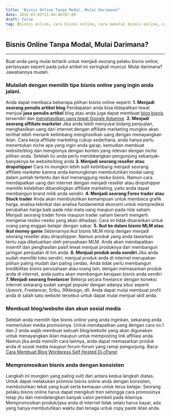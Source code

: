 ```yaml
---
title: 'Bisnis Online Tanpa Modal, Mulai Darimana?'
date: 2016-03-01T11:44:46+07:00
draft: false
tag: [bisnis online, cara bisnis online, cara memulai bisnis online, cara mendapatkan uang dari internet, panduan bisnis online, Tips]
---
```

## Bisnis Online Tanpa Modal, Mulai Darimana?
----

Buat anda yang mulai tertarik untuk menjadi seorang pelaku bisnis online, pertanyaan seperti pada judul artikel ini seringkali muncul. Mulai darimana? Jawabannya mudah.

### Mulailah dengan memilih tipe bisnis online yang ingin anda jalani.

Anda dapat membaca beberapa pilihan bisnis online seperti: **1\. Menjadi seorang penulis artikel blog** Pendapatan anda bisa didapatkan lewat menjual **jasa penulis artikel** blog atau anda juga dapat membuat [blog bisnis](http://www.bisnis7.com) tersendiri dan [menghasilkan uang lewat Google Adsense](/bisnis-online-tanpa-modal-dengan-google-adsense/). **2\. Menjadi seorang affiliate marketer** Jika anda lebih menyukai bidang penjualan, menghasilkan uang dari internet dengan affiliate marketing mungkin akan terlihat lebih menarik ketimbang menghasilkan uang dengan menayangkan iklan. Cara kerja affiliate marketing cukup sederhana, anda hanya perlu menentukan niche apa yang ingin anda garap, kemudian membuat website/blog dan mengisinya dengan konten yang relevan dengan niche pilihan anda. Setelah itu anda perlu mendatangkan pengunjung sebanyak-banyaknya ke website/blog anda **3\. Menjadi seorang reseller atau dropshipper** Cara ini mungkin lebih sulit ketimbang menjadi seorang affiliate marketer karena anda kemungkinan membutuhkan modal uang dalam jumlah tertentu dan ikut menanggung resiko bisnis. Namun cara mendapatkan uang dari internet dengan menjadi reseller atau dropshipper memiliki kelebihan dibandingkan affiliate marketing, yaitu anda dapat membangun brand milik anda sendiri. **4\. Menjadi seorang Forex trader atau Stock trader** Anda akan membutuhkan kemampuan untuk membaca grafik harga, analisa teknikal dan analisa fundamental ekonomi untuk memprediksi perubahan harga baik pada nilai mata uang maupun pada nilai saham. Menjadi seorang trader forex maupun trader saham berarti mengerti mengenai resiko-resiko yang akan dihadapi. Cara ini tidak disarankan untuk orang yang enggan belajar dengan sabar. **5\. Ikut ke dalam bisnis MLM atau ikut money game** Sebenarnya ikut bisnis MLM mirip dengan menjadi seorang reseller atau dropshipper. Namun produk yang anda tawarkan tentu saja dikeluarkan oleh perusahaan MLM. Anda akan mendapatkan insentif dan penghasilan pasif lewat menjual produknya dan membangun jaringan penjualan di tim anda. **6\. Menjual produk anda sendiri** Jika anda sudah memiliki toko sendiri, menjual produk anda di internet merupakan pilihan paling mudah dan paling cerdas. Anda tidak perlu membangun kredibilitas bisnis perusahaan atau orang lain, dengan memasarkan produk anda di internet, anda justru akan membangun kerajaan bisnis anda sendiri. **7\. Menjadi seorang freelancer** Bekerja secara freelance dengan koneksi internet sekarang sudah sangat populer dengan adanya situs seperti Upwork, Freelancer, Sribu, 99design, dll. Anda dapat mulai membuat profil anda di salah satu website tersebut untuk dapat mulai menjual skill anda.

### Membuat blog/website dan akun sosial media

Setelah anda memilih tipe bisnis online yang anda inginkan, sekarang anda memerlukan media promosinya. Untuk mendapatkan uang dengan cara no.1 dan 2 anda wajib membuat sebuah blog/website yang akan digunakan untuk menayangkan iklan maupun untuk memposting link affiliasi anda. Namun jika anda memilih cara lainnya, anda dapat memasarkan produk anda di sosial media maupun forum-forum yang ramai pengunjung. Baca: [Cara Membuat Blog Wordpress Self Hosted Di cPanel](/cara-membuat-blog-wordpress-self-hosted-di-cpanel/)

### Mempromosikan bisnis anda dengan konsisten

Langkah ini mungkin yang paling sulit dari antara kedua langkah diatas. Untuk dapat melakukan promosi bisnis online anda dengan konsisten, membutuhkan tekat yang kuat serta kemauan untuk terus belajar. Seorang pelaku bisnis online harus dapat mengikuti tren sehingga cara promosinya tetap jitu dan mendatangkan banyak calon pembeli pada iklannya. Mempromosikan produk/jasa anda di internet tidak selalu harus bayar, ada yang hanya membutuhkan waktu dan tenaga untuk copy paste iklan anda.